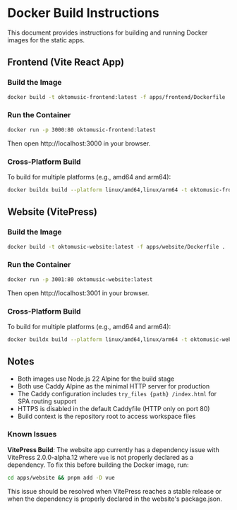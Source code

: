 # Docker Build Instructions

This document provides instructions for building and running Docker images for the static apps.

## Frontend (Vite React App)

### Build the Image

```bash
docker build -t oktomusic-frontend:latest -f apps/frontend/Dockerfile .
```

### Run the Container

```bash
docker run -p 3000:80 oktomusic-frontend:latest
```

Then open http://localhost:3000 in your browser.

### Cross-Platform Build

To build for multiple platforms (e.g., amd64 and arm64):

```bash
docker buildx build --platform linux/amd64,linux/arm64 -t oktomusic-frontend:latest -f apps/frontend/Dockerfile .
```

## Website (VitePress)

### Build the Image

```bash
docker build -t oktomusic-website:latest -f apps/website/Dockerfile .
```

### Run the Container

```bash
docker run -p 3001:80 oktomusic-website:latest
```

Then open http://localhost:3001 in your browser.

### Cross-Platform Build

To build for multiple platforms (e.g., amd64 and arm64):

```bash
docker buildx build --platform linux/amd64,linux/arm64 -t oktomusic-website:latest -f apps/website/Dockerfile .
```

## Notes

- Both images use Node.js 22 Alpine for the build stage
- Both use Caddy Alpine as the minimal HTTP server for production
- The Caddy configuration includes `try_files {path} /index.html` for SPA routing support
- HTTPS is disabled in the default Caddyfile (HTTP only on port 80)
- Build context is the repository root to access workspace files

### Known Issues

**VitePress Build**: The website app currently has a dependency issue with VitePress 2.0.0-alpha.12 where `vue` is not properly declared as a dependency. To fix this before building the Docker image, run:

```bash
cd apps/website && pnpm add -D vue
```

This issue should be resolved when VitePress reaches a stable release or when the dependency is properly declared in the website's package.json.
